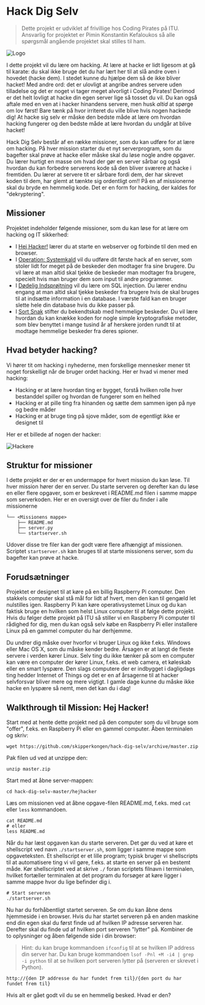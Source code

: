 # Hack Dig Selv

> Dette projekt er udviklet af frivillige hos Coding Pirates på ITU. Ansvarlig for projektet er Pimin Konstantin Kefaloukos så alle spørgsmål angående projektet skal stilles til ham.

![Logo](https://codingpirates.dk/wp-content/uploads/2016/09/Forside-Logo.png)

I dette projekt vil du lære om hacking. At lære at hacke er lidt ligesom at gå til karate: du skal ikke bruge det du har
lært her til at slå andre oven i hovedet (hacke dem). I stedet kunne du hjælpe dem så de ikke bliver hacket! Med andre ord: det er ulovligt at angribe andres servere uden tilladelse og det er noget vi tager meget alvorligt i Coding Pirates! Derimod er det helt lovligt at hacke din egen server lige så tosset du vil. Du kan også aftale med en ven at i hacker hinandens servere, men husk *altid* at spørge om lov først! Bare tænk på hvor irriteret du ville blive hvis nogen hackede dig! At hacke sig selv er måske den bedste måde at lære om hvordan hacking fungerer og den bedste måde at lære hvordan du undgår at blive hacket!

Hack Dig Selv består af en række missioner, som du kan udføre for at lære om hacking. På hver mission starter du et nyt serverprogram, som du bagefter skal prøve at hacke eller måske skal du løse nogle andre opgaver. Du lærer hurtigt en masse om hvad der gør en server sårbar og også hvordan du kan forbedre serverens kode så den bliver sværere at hacke i fremtiden. Du lærer at servere tit er sårbare fordi dem, der har skrevet koden til dem, har glemt at tænkte sig ordentligt om!! På en af missionerne skal du bryde en hemmelig kode. Det er en form for hacking, der kaldes for "dekryptering".

## Missioner

Projektet indeholder følgende missioner, som du kan løse for at lære om hacking og IT sikkerhed:

- I [Hej Hacker!](https://github.com/skipperkongen/hack-dig-selv/tree/master/hejhacker) lærer du at starte en webserver og forbinde til den med en browser.
- I [Operation: Systemkald](https://github.com/skipperkongen/hack-dig-selv/tree/master/systemkald) vil du udføre dit første hack af en server, som stoler lidt for meget på de beskeder den modtager fra sine brugere. Du vil lære at man altid skal tjekke de beskeder man modtager fra brugere, specielt hvis man bruger dem som input til andre programmer.
- I [Dødelig Indsprøjtning](https://github.com/skipperkongen/hack-dig-selv/tree/master/indsproejtning) vil du lære om SQL injection. Du lærer endnu engang at man altid skal tjekke beskeder fra brugere hvis de skal bruges til at indsætte information i en database. I værste fald kan en bruger slette hele din database hvis du ikke passer på.
- I [Sort Snak](https://github.com/skipperkongen/hack-dig-selv/tree/master/sortsnak) stifter du bekendtskab med hemmelige beskeder. Du vil lære hvordan du kan knække koden for nogle simple kryptografiske metoder, som blev benyttet i mange tusind år af herskere jorden rundt til at modtage hemmelige beskeder fra deres spioner.

## Hvad betyder hacking?

Vi hører tit om hacking i nyhederne, men forskellige mennesker mener tit noget forskelligt når de bruger ordet hacking. Her er hvad vi mener med hacking:

- Hacking er at lære hvordan ting er bygget, forstå hvilken rolle hver bestanddel spiller og hvordan de fungerer som en helhed
- Hacking er at pille ting fra hinanden og sætte dem sammen igen på nye og bedre måder
- Hacking er at bruge ting på sjove måder, som de egentligt ikke er designet til

Her er et billede af nogen der hacker:

![Hackere](https://upload.wikimedia.org/wikipedia/commons/4/41/Solder_workshop_at_FIXME_Hackerspace%2C_Renens%2C_Lausanne_%282015-05-23_06.25.46_by_Mitch_Altman%29.jpg)

## Struktur for missioner

I dette projekt er der er en undermappe for hvert mission du kan løse. Til hver mission hører der en server. Du starte serveren og derefter kan du løse en eller flere opgaver, som er beskrevet i README.md filen i samme mappe som serverkoden. Her er en oversigt over de filer du finder i alle missionerne

```
└── <Missionens mappe>
    ├── README.md
    ├── server.py
    └── startserver.sh
```

Udover disse tre filer kan der godt være flere afhængigt af missionen. Scriptet `startserver.sh` kan bruges til at starte missionens server, som du bagefter kan prøve at hacke.


## Forudsætninger

Projektet er designet til at køre på en billig Raspberry Pi computer. Den stakkels computer skal stå mål for lidt
af hvert, men den kan til gengæld let nulstilles igen. Raspberry Pi kan køre operativsystemet Linux og du kan faktisk bruge en hvilken som helst Linux computer til at følge dette projekt. Hvis du følger dette projekt på ITU så stiller vi en Raspberry Pi computer til rådighed for dig, men du kan også selv købe en Raspberry Pi eller installere Linux på en gammel computer du har derhjemme.

Du undrer dig måske over hvorfor vi bruger Linux og ikke f.eks. Windows eller Mac OS X, som du måske kender bedre. Årsagen er at langt de fleste servere i verden kører Linux. Selv ting du ikke tænker på som en computer kan være en computer der kører Linux, f.eks. et web camera, et køleskab eller en smart lyspære. Den slags computere der er indbygget i dagligdags ting hedder Internet of Things og det er en af årsagerne til at hacker selvforsvar bliver mere og mere vigtigt. I gamle dage kunne du måske ikke hacke en lyspære så nemt, men det kan du i dag!

## Walkthrough til Mission: Hej Hacker!

Start med at hente dette projekt ned på den computer som du vil bruge som "offer", f.eks. en Raspberry Pi eller en gammel computer. Åben terminalen og skriv:

```
wget https://github.com/skipperkongen/hack-dig-selv/archive/master.zip
```

Pak filen ud ved at unzippe den:

```
unzip master.zip
```


Start med at åbne server-mappen:

```
cd hack-dig-selv-master/hejhacker
```

Læs om missionen ved at åbne opgave-filen README.md, f.eks. med `cat` eller `less` kommandoen.

```
cat README.md
# eller
less README.md
```

Når du har læst opgaven kan du starte serveren. Det gør du ved at køre et shellscript ved navn `./startserver.sh`, som ligger i samme mappe som opgaveteksten. Et shellscript er et lille program; typisk bruger vi shellscripts til at automatisere ting vi vil gøre, f.eks. at starte en server på en bestemt måde. Kør shellscriptet ved at skrive `./` foran scriptets filnavn i terminalen, hvilket fortæller terminalen at det program du forsøger at køre ligger i samme mappe hvor du lige befinder dig i.

```
# Start serveren
./startserver.sh
```

Nu har du forhåbentligt startet serveren. Se om du kan åbne dens hjemmeside i en browser. Hvis du har startet serveren på en anden maskine end din egen skal du først finde ud af hvilken IP adresse serveren har. Derefter skal du finde ud af hvilken port serveren "lytter" på. Kombiner de to oplysninger og åben følgende side i din browser:

> Hint: du kan bruge kommandoen `ifconfig` til at se hvilken IP address din server har. Du kan bruge kommandoen `lsof -Pnl +M -i4 | grep -i python` til at se hvilken port serveren lytter på (serveren er skrevet i Python).

```
http://{den IP addresse du har fundet frem til}/{den port du har fundet frem til}
```

Hvis alt er gået godt vil du se en hemmelig besked. Hvad er den?
